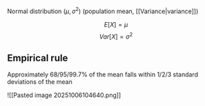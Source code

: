 Normal distribution $(\mu, \sigma^2)$ (population mean, [[Variance|variance]])

$$E[X] = \mu$$
$$Var[X]=\sigma^2$$

## Empirical rule
Approximately 68/95/99.7% of the mean falls within 1/2/3 standard deviations of the mean

![[Pasted image 20251006104640.png]]

